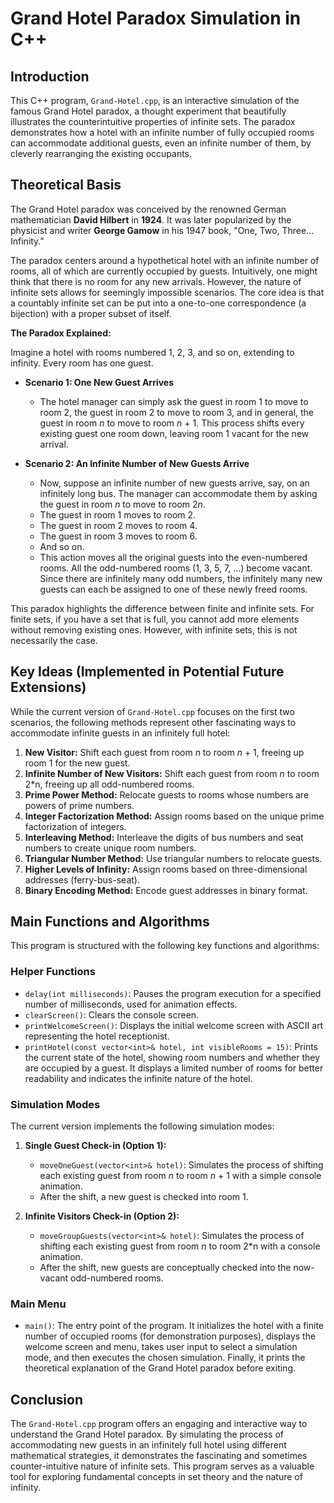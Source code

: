 # Grand Hotel Paradox Simulation in C++

## Introduction

This C++ program, `Grand-Hotel.cpp`, is an interactive simulation of the famous Grand Hotel paradox, a thought experiment that beautifully illustrates the counterintuitive properties of infinite sets. The paradox demonstrates how a hotel with an infinite number of fully occupied rooms can accommodate additional guests, even an infinite number of them, by cleverly rearranging the existing occupants.



## Theoretical Basis

The Grand Hotel paradox was conceived by the renowned German mathematician **David Hilbert** in **1924**. It was later popularized by the physicist and writer **George Gamow** in his 1947 book, "One, Two, Three... Infinity."

The paradox centers around a hypothetical hotel with an infinite number of rooms, all of which are currently occupied by guests. Intuitively, one might think that there is no room for any new arrivals. However, the nature of infinite sets allows for seemingly impossible scenarios. The core idea is that a countably infinite set can be put into a one-to-one correspondence (a bijection) with a proper subset of itself.

**The Paradox Explained:**

Imagine a hotel with rooms numbered 1, 2, 3, and so on, extending to infinity. Every room has one guest.

* **Scenario 1: One New Guest Arrives**
    * The hotel manager can simply ask the guest in room 1 to move to room 2, the guest in room 2 to move to room 3, and in general, the guest in room *n* to move to room *n* + 1. This process shifts every existing guest one room down, leaving room 1 vacant for the new arrival.

* **Scenario 2: An Infinite Number of New Guests Arrive**
    * Now, suppose an infinite number of new guests arrive, say, on an infinitely long bus. The manager can accommodate them by asking the guest in room *n* to move to room 2*n*.
    * The guest in room 1 moves to room 2.
    * The guest in room 2 moves to room 4.
    * The guest in room 3 moves to room 6.
    * And so on.
    * This action moves all the original guests into the even-numbered rooms. All the odd-numbered rooms (1, 3, 5, 7, ...) become vacant. Since there are infinitely many odd numbers, the infinitely many new guests can each be assigned to one of these newly freed rooms.

This paradox highlights the difference between finite and infinite sets. For finite sets, if you have a set that is full, you cannot add more elements without removing existing ones. However, with infinite sets, this is not necessarily the case.

## Key Ideas (Implemented in Potential Future Extensions)

While the current version of `Grand-Hotel.cpp` focuses on the first two scenarios, the following methods represent other fascinating ways to accommodate infinite guests in an infinitely full hotel:

1.  **New Visitor:** Shift each guest from room *n* to room *n* + 1, freeing up room 1 for the new guest.
2.  **Infinite Number of New Visitors:** Shift each guest from room *n* to room 2\*n, freeing up all odd-numbered rooms.
3.  **Prime Power Method:** Relocate guests to rooms whose numbers are powers of prime numbers.
4.  **Integer Factorization Method:** Assign rooms based on the unique prime factorization of integers.
5.  **Interleaving Method:** Interleave the digits of bus numbers and seat numbers to create unique room numbers.
6.  **Triangular Number Method:** Use triangular numbers to relocate guests.
7.  **Higher Levels of Infinity:** Assign rooms based on three-dimensional addresses (ferry-bus-seat).
8.  **Binary Encoding Method:** Encode guest addresses in binary format.

## Main Functions and Algorithms

This program is structured with the following key functions and algorithms:

### Helper Functions

* `delay(int milliseconds)`: Pauses the program execution for a specified number of milliseconds, used for animation effects.
* `clearScreen()`: Clears the console screen.
* `printWelcomeScreen()`: Displays the initial welcome screen with ASCII art representing the hotel receptionist.
* `printHotel(const vector<int>& hotel, int visibleRooms = 15)`: Prints the current state of the hotel, showing room numbers and whether they are occupied by a guest. It displays a limited number of rooms for better readability and indicates the infinite nature of the hotel.

### Simulation Modes

The current version implements the following simulation modes:

1.  **Single Guest Check-in (Option 1):**
    * `moveOneGuest(vector<int>& hotel)`: Simulates the process of shifting each existing guest from room *n* to room *n* + 1 with a simple console animation.
    * After the shift, a new guest is checked into room 1.

2.  **Infinite Visitors Check-in (Option 2):**
    * `moveGroupGuests(vector<int>& hotel)`: Simulates the process of shifting each existing guest from room *n* to room 2\*n with a console animation.
    * After the shift, new guests are conceptually checked into the now-vacant odd-numbered rooms.

### Main Menu

* `main()`: The entry point of the program. It initializes the hotel with a finite number of occupied rooms (for demonstration purposes), displays the welcome screen and menu, takes user input to select a simulation mode, and then executes the chosen simulation. Finally, it prints the theoretical explanation of the Grand Hotel paradox before exiting.

## Conclusion

The `Grand-Hotel.cpp` program offers an engaging and interactive way to understand the Grand Hotel paradox. By simulating the process of accommodating new guests in an infinitely full hotel using different mathematical strategies, it demonstrates the fascinating and sometimes counter-intuitive nature of infinite sets. This program serves as a valuable tool for exploring fundamental concepts in set theory and the nature of infinity.
